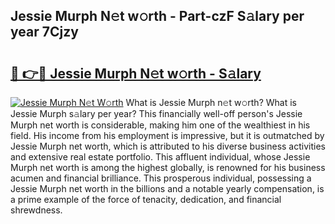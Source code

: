 ## Jessie Murph N𝚎t w𝚘rth - Part-czF S𝚊lary per year 7Cjzy

# <h2><a href="http://gc0f61.nevu.top/?p=Jessie+Murph">🔗 👉🔴 Jessie Murph N𝚎t w𝚘rth - S𝚊lary</a></h2>

[![Jessie Murph N𝚎t W𝚘rth](https://i.imgur.com/Oavwk0R.jpeg)](http://gc0f61.nevu.top/?p=Jessie+Murph)
What is Jessie Murph n𝚎t w𝚘rth? What is Jessie Murph s𝚊lary per year?
This financially well-off person's Jessie Murph net worth is considerable, making him one of the wealthiest in his field. His income from his employment is impressive, but it is outmatched by Jessie Murph net worth, which is attributed to his diverse business activities and extensive real estate portfolio. This affluent individual, whose Jessie Murph net worth is among the highest globally, is renowned for his business acumen and financial brilliance. This prosperous individual, possessing a Jessie Murph net worth in the billions and a notable yearly compensation, is a prime example of the force of tenacity, dedication, and financial shrewdness.
